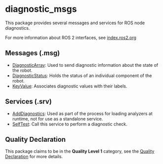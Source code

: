 # diagnostic_msgs

This package provides several messages and services for ROS node diagnostics.

For more information about ROS 2 interfaces, see [index.ros2.org](https://index.ros.org/doc/ros2/Concepts/About-ROS-Interfaces/)

## Messages (.msg)
* [DiagnosticArray](msg/DiagnosticArray.msg): Used to send diagnostic information about the state of the robot.
* [DiagnosticStatus](msg/DiagnosticStatus.msg): Holds the status of an individual component of the robot.
* [KeyValue](msg/KeyValue.msg): Associates diagnostic values with their labels.

## Services (.srv)
* [AddDiagnostics](srv/AddDiagnostics.srv): Used as part of the process for loading analyzers at runtime, not for use as a standalone service.
* [SelfTest](srv/SelfTest.srv): Call this service to perform a diagnostic check.

## Quality Declaration
This package claims to be in the **Quality Level 1** category, see the [Quality Declaration](QUALITY_DECLARATION.md) for more details.
